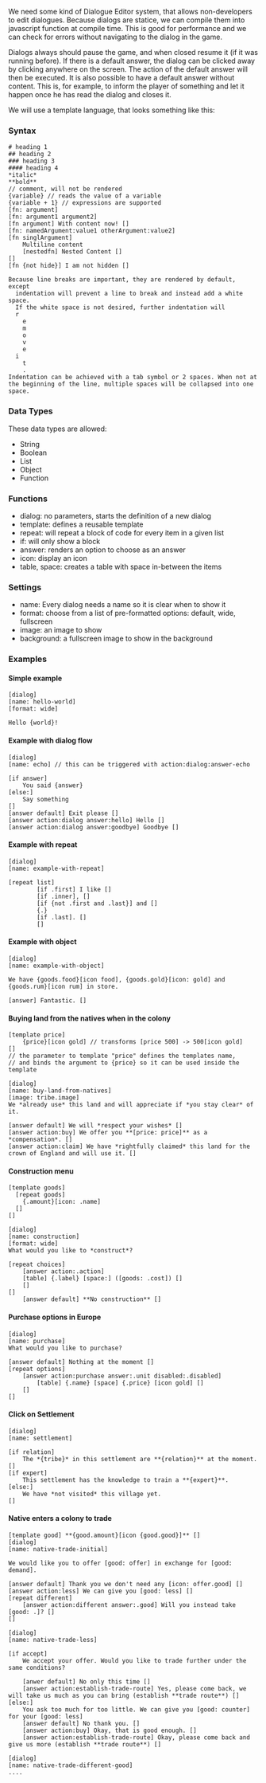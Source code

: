 We need some kind of Dialogue Editor system, that allows non-developers to edit dialogues. Because dialogs are statice, we can compile them into javascript function at compile time. This is good for performance and we can check for errors without navigating to the dialog in the game.

Dialogs always should pause the game, and when closed resume it (if it was running before).
If there is a default answer, the dialog can be clicked away by clicking anywhere on the screen.
The action of the default answer will then be executed. It is also possible to have a default answer without content. This is, for example, to inform the player of something and let it happen once he has read the dialog and closes it.

We will use a template language, that looks something like this:
### Syntax
```
# heading 1
## heading 2
### heading 3
#### heading 4
*italic* 
**bold**
// comment, will not be rendered
{variable} // reads the value of a variable
{variable + 1} // expressions are supported
[fn: argument]
[fn: argument1 argument2]
[fn argument] With content now! []
[fn: namedArgument:value1 otherArgument:value2]
[fn singlArgument]
	Multiline content
	[nestedfn] Nested Content []
[]
[fn {not hide}] I am not hidden []

Because line breaks are important, they are rendered by default, except
  indentation will prevent a line to break and instead add a white space.
  If the white space is not desired, further indentation will
  r
    e
    m
    o
    v
    e
  i
    t
    .
Indentation can be achieved with a tab symbol or 2 spaces. When not at the beginning of the line, multiple spaces will be collapsed into one space.
```
### Data Types
These data types are allowed:
- String
- Boolean
- List
- Object
- Function
### Functions
- dialog: no parameters, starts the definition of a new dialog
- template: defines a reusable template
- repeat: will repeat a block of code for every item in a given list
- if: will only show a block 
- answer: renders an option to choose as an answer
- icon: display an icon
- table, space: creates a table with space in-between the items
### Settings
- name: Every dialog needs a name so it is clear when to show it
- format: choose from a list of pre-formatted options: default, wide, fullscreen
- image: an image to show
- background: a fullscreen image to show in the background
### Examples

#### Simple example
```
[dialog]
[name: hello-world]
[format: wide]

Hello {world}!
```
#### Example with dialog flow
```
[dialog]
[name: echo] // this can be triggered with action:dialog:answer-echo

[if answer]
	You said {answer}
[else:]
	Say something
[]
[answer default] Exit please []
[answer action:dialog answer:hello] Hello []
[answer action:dialog answer:goodbye] Goodbye []
```
#### Example with repeat
```
[dialog]
[name: example-with-repeat]

[repeat list]
		[if .first] I like []
		[if .inner], []
		[if {not .first and .last}] and []
		{.}
		[if .last]. []
		[] 
```
#### Example with object
```
[dialog]
[name: example-with-object]

We have {goods.food}[icon food], {goods.gold}[icon: gold] and {goods.rum}[icon rum] in store.

[answer] Fantastic. []
```
#### Buying land from the natives when in the colony
```
[template price]
	{price}[icon gold] // transforms [price 500] -> 500[icon gold]
[]
// the parameter to template "price" defines the templates name,
// and binds the argument to {price} so it can be used inside the template

[dialog]
[name: buy-land-from-natives]
[image: tribe.image]
We *already use* this land and will appreciate if *you stay clear* of it.

[answer default] We will *respect your wishes* []
[answer action:buy] We offer you **[price: price]** as a *compensation*. []
[answer action:claim] We have *rightfully claimed* this land for the crown of England and will use it. []
```
#### Construction menu
```
[template goods]
  [repeat goods]
    {.amount}[icon: .name]
  []
[]

[dialog]
[name: construction]
[format: wide]
What would you like to *construct*?

[repeat choices]
	[answer action:.action]
	[table] {.label} [space:] ([goods: .cost]) []
	[]
[]
	[answer default] **No construction** []
```
#### Purchase options in Europe
```
[dialog]
[name: purchase]
What would you like to purchase?

[answer default] Nothing at the moment []
[repeat options]
	[answer action:purchase answer:.unit disabled:.disabled]
		[table] {.name} [space] {.price} [icon gold] []
	[]
[]
```
#### Click on Settlement
```
[dialog]
[name: settlement]

[if relation]
	The *{tribe}* in this settlement are **{relation}** at the moment.
[]
[if expert]
	This settlement has the knowledge to train a **{expert}**.
[else:]
	We have *not visited* this village yet.
[]
```
#### Native enters a colony to trade
```
[template good] **{good.amount}[icon {good.good}]** []
[dialog]
[name: native-trade-initial]

We would like you to offer [good: offer] in exchange for [good: demand].

[answer default] Thank you we don't need any [icon: offer.good] []
[answer action:less] We can give you [good: less] []
[repeat different]
	[answer action:different answer:.good] Will you instead take [good: .]? []
[]

[dialog]
[name: native-trade-less]

[if accept]
	We accept your offer. Would you like to trade further under the same conditions?
	
	[anwer default] No only this time []
	[answer action:establish-trade-route] Yes, please come back, we will take us much as you can bring (establish **trade route**) []
[else:]
	You ask too much for too little. We can give you [good: counter] for your [good: less]
	[answer default] No thank you. []
	[answer action:buy] Okay, that is good enough. []
	[answer action:establish-trade-route] Okay, please come back and give us more (establish **trade route**) []

[dialog]
[name: native-trade-different-good]
....

```
